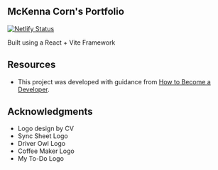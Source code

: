 ## McKenna Corn's Portfolio

[![Netlify Status](https://api.netlify.com/api/v1/badges/91ede682-c8e0-4f2c-9e94-bf0ac3eb3514/deploy-status)](https://app.netlify.com/sites/mckenna-corn-2/deploys)

Built using a React + Vite Framework

## Resources  
- This project was developed with guidance from [How to Become a Developer](https://youtu.be/ZpIel9cv4Jk?si=IvfnQ-b7yXVozU9l).

##  Acknowledgments
- Logo design by CV
- Sync Sheet Logo
- Driver Owl Logo
- Coffee Maker Logo
- My To-Do Logo

